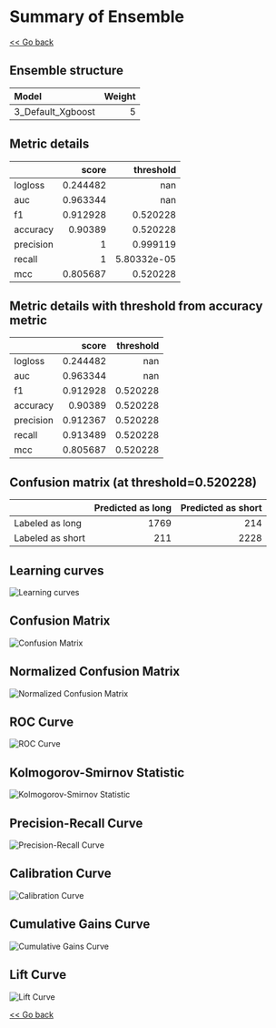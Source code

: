 # Summary of Ensemble

[<< Go back](../README.md)


## Ensemble structure
| Model             |   Weight |
|:------------------|---------:|
| 3_Default_Xgboost |        5 |

## Metric details
|           |    score |     threshold |
|:----------|---------:|--------------:|
| logloss   | 0.244482 | nan           |
| auc       | 0.963344 | nan           |
| f1        | 0.912928 |   0.520228    |
| accuracy  | 0.90389  |   0.520228    |
| precision | 1        |   0.999119    |
| recall    | 1        |   5.80332e-05 |
| mcc       | 0.805687 |   0.520228    |


## Metric details with threshold from accuracy metric
|           |    score |   threshold |
|:----------|---------:|------------:|
| logloss   | 0.244482 |  nan        |
| auc       | 0.963344 |  nan        |
| f1        | 0.912928 |    0.520228 |
| accuracy  | 0.90389  |    0.520228 |
| precision | 0.912367 |    0.520228 |
| recall    | 0.913489 |    0.520228 |
| mcc       | 0.805687 |    0.520228 |


## Confusion matrix (at threshold=0.520228)
|                  |   Predicted as long |   Predicted as short |
|:-----------------|--------------------:|---------------------:|
| Labeled as long  |                1769 |                  214 |
| Labeled as short |                 211 |                 2228 |

## Learning curves
![Learning curves](learning_curves.png)
## Confusion Matrix

![Confusion Matrix](confusion_matrix.png)


## Normalized Confusion Matrix

![Normalized Confusion Matrix](confusion_matrix_normalized.png)


## ROC Curve

![ROC Curve](roc_curve.png)


## Kolmogorov-Smirnov Statistic

![Kolmogorov-Smirnov Statistic](ks_statistic.png)


## Precision-Recall Curve

![Precision-Recall Curve](precision_recall_curve.png)


## Calibration Curve

![Calibration Curve](calibration_curve_curve.png)


## Cumulative Gains Curve

![Cumulative Gains Curve](cumulative_gains_curve.png)


## Lift Curve

![Lift Curve](lift_curve.png)



[<< Go back](../README.md)
